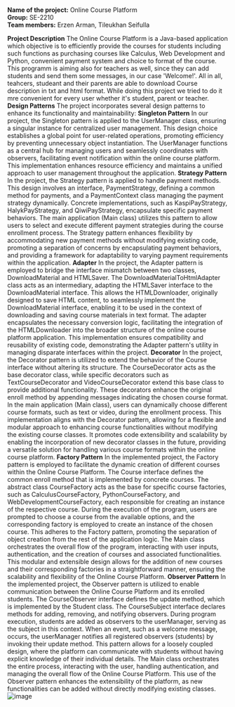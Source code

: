 <br>**Name of the project:** Online Course Platform
<br>**Group:** SE-2210
<br>**Team members:** Erzen Arman, Tileukhan Seifulla

**Project Description**
The Online Course Platform is a Java-based application which objective is to efficiently provide the courses for students including such functions as purchasing courses like Calculus, Web Development and Python, convenient payment system and choice to format of the course. This programm is aiming also for teachers as well, since they can add students and send them some messages, in our case 'Welcome!'. All in all, teahcers, studeant and their parents are able to download Course description in txt and html format. While doing this project we tried to do it mre convenient for every user whether it's student, parent or teacher.
**Design Patterns**
The project incorporates several design patterns to enhance its functionality and maintainability:
**Singleton Pattern**
In our project, the Singleton pattern is applied to the UserManager class, ensuring a singular instance for centralized user management. This design choice establishes a global point for user-related operations, promoting efficiency by preventing unnecessary object instantiation. The UserManager functions as a central hub for managing users and seamlessly coordinates with observers, facilitating event notification within the online course platform. This implementation enhances resource efficiency and maintains a unified approach to user management throughout the application.
**Strategy Pattern**
In the project, the Strategy pattern is applied to handle payment methods. This design involves an interface, PaymentStrategy, defining a common method for payments, and a PaymentContext class managing the payment strategy dynamically. Concrete implementations, such as KaspiPayStrategy, HalykPayStrategy, and QiwiPayStrategy, encapsulate specific payment behaviors. The main application (Main class) utilizes this pattern to allow users to select and execute different payment strategies during the course enrollment process. The Strategy pattern enhances flexibility by accommodating new payment methods without modifying existing code, promoting a separation of concerns by encapsulating payment behaviors, and providing a framework for adaptability to varying payment requirements within the application.
**Adapter**
In the project, the Adapter pattern is employed to bridge the interface mismatch between two classes, DownloadMaterial and HTMLSaver. The DownloadMaterialToHtmlAdapter class acts as an intermediary, adapting the HTMLSaver interface to the DownloadMaterial interface. This allows the HTMLDownloader, originally designed to save HTML content, to seamlessly implement the DownloadMaterial interface, enabling it to be used in the context of downloading and saving course materials in text format. The adapter encapsulates the necessary conversion logic, facilitating the integration of the HTMLDownloader into the broader structure of the online course platform application. This implementation ensures compatibility and reusability of existing code, demonstrating the Adapter pattern's utility in managing disparate interfaces within the project.
**Decorator**
In the project, the Decorator pattern is utilized to extend the behavior of the Course interface without altering its structure. The CourseDecorator acts as the base decorator class, while specific decorators such as TextCourseDecorator and VideoCourseDecorator extend this base class to provide additional functionality. These decorators enhance the original enroll method by appending messages indicating the chosen course format. In the main application (Main class), users can dynamically choose different course formats, such as text or video, during the enrollment process. This implementation aligns with the Decorator pattern, allowing for a flexible and modular approach to enhancing course functionalities without modifying the existing course classes. It promotes code extensibility and scalability by enabling the incorporation of new decorator classes in the future, providing a versatile solution for handling various course formats within the online course platform.
**Factory Pattern**
In the implemented project, the Factory pattern is employed to facilitate the dynamic creation of different courses within the Online Course Platform. The Course interface defines the common enroll method that is implemented by concrete courses. The abstract class CourseFactory acts as the base for specific course factories, such as CalculusCourseFactory, PythonCourseFactory, and WebDevelopmentCourseFactory, each responsible for creating an instance of the respective course.
During the execution of the program, users are prompted to choose a course from the available options, and the corresponding factory is employed to create an instance of the chosen course. This adheres to the Factory pattern, promoting the separation of object creation from the rest of the application logic. The Main class orchestrates the overall flow of the program, interacting with user inputs, authentication, and the creation of courses and associated functionalities. This modular and extensible design allows for the addition of new courses and their corresponding factories in a straightforward manner, ensuring the scalability and flexibility of the Online Course Platform.
**Observer Pattern**
In the implemented project, the Observer pattern is utilized to enable communication between the Online Course Platform and its enrolled students. The CourseObserver interface defines the update method, which is implemented by the Student class. The CourseSubject interface declares methods for adding, removing, and notifying observers.
During program execution, students are added as observers to the userManager, serving as the subject in this context. When an event, such as a welcome message, occurs, the userManager notifies all registered observers (students) by invoking their update method. This pattern allows for a loosely coupled design, where the platform can communicate with students without having explicit knowledge of their individual details.
The Main class orchestrates the entire process, interacting with the user, handling authentication, and managing the overall flow of the Online Course Platform. This use of the Observer pattern enhances the extensibility of the platform, as new functionalities can be added without directly modifying existing classes.
![image](https://github.com/Tileukhan/OnlineCoursePlatformProject/assets/116358731/5ceadabe-5a58-4eb5-a3bb-9ffaa333e3c7)
